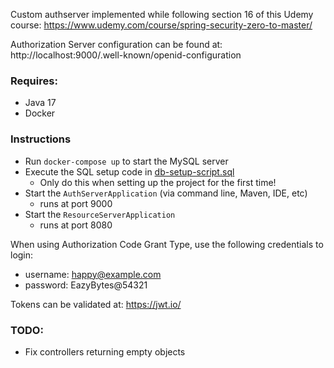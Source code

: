Custom authserver implemented while following section 16 of this Udemy course: https://www.udemy.com/course/spring-security-zero-to-master/

Authorization Server configuration can be found at: http://localhost:9000/.well-known/openid-configuration

### Requires:
* Java 17
* Docker

### Instructions
* Run `docker-compose up` to start the MySQL server
* Execute the SQL setup code in [db-setup-script.sql](db-setup-script.sql)
  * Only do this when setting up the project for the first time!
* Start the `AuthServerApplication` (via command line, Maven, IDE, etc)
  * runs at port 9000
* Start the `ResourceServerApplication`
  * runs at port 8080

When using Authorization Code Grant Type, use the following credentials to login:
* username: happy@example.com
* password: EazyBytes@54321

Tokens can be validated at: https://jwt.io/

### TODO:
* Fix controllers returning empty objects